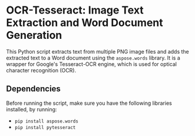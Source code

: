 # OCR-Tesseract: Image Text Extraction and Word Document Generation

This Python script extracts text from multiple PNG image files and adds the extracted text to a Word document using the `aspose.words` library. It is a wrapper for Google's Tesseract-OCR engine, which is used for optical character recognition (OCR).

## Dependencies
Before running the script, make sure you have the following libraries installed, by running:
- `pip install aspose.words`
- `pip install pytesseract`
